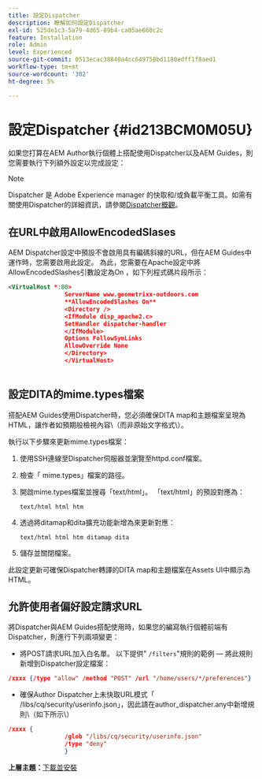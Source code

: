 ```yaml
---
title: 設定Dispatcher
description: 瞭解如何設定Dispatcher
exl-id: 525de1c3-5a79-4d65-89b4-ca05ae660c2c
feature: Installation
role: Admin
level: Experienced
source-git-commit: 0513ecac38840a4cc649758bd1180edff1f8aed1
workflow-type: tm+mt
source-wordcount: '302'
ht-degree: 5%

---
```


# 設定Dispatcher {#id213BCM0M05U}

如果您打算在AEM Author執行個體上搭配使用Dispatcher以及AEM Guides，則您需要執行下列額外設定以完成設定：

>[!NOTE]
>
> Dispatcher 是 Adobe Experience manager 的快取和/或負載平衡工具。如需有關使用Dispatcher的詳細資訊，請參閱[Dispatcher概觀](https://experienceleague.adobe.com/docs/experience-manager-dispatcher/using/dispatcher.html?lang=en)。

## 在URL中啟用AllowEncodedSlases

AEM Dispatcher設定中預設不會啟用具有編碼斜線的URL，但在AEM Guides中運作時，您需要啟用此設定。 為此，您需要在Apache設定中將AllowEncodedSlashes引數設定為On ，如下列程式碼片段所示：

```XML
<VirtualHost *:80>
                ServerName www.geometrixx-outdoors.com
                **AllowEncodedSlashes On**
                <Directory />
                <IfModule disp_apache2.c>
                SetHandler dispatcher-handler
                </IfModule>
                Options FollowSymLinks
                AllowOverride None
                </Directory>
                </VirtualHost>
            
```

## 設定DITA的mime.types檔案

搭配AEM Guides使用Dispatcher時，您必須確保DITA map和主題檔案呈現為HTML，讓作者如預期般檢視內容\（而非原始文字格式\）。

執行以下步驟來更新mime.types檔案：

1. 使用SSH連線至Dispatcher伺服器並瀏覽至httpd.conf檔案。

1. 檢查「 mime.types」檔案的路徑。

1. 開啟mime.types檔案並搜尋「text/html」。 「text/html」的預設對應為：

   `text/html html htm`

1. 透過將ditamap和dita擴充功能新增為來更新對應：

   `text/html html htm ditamap dita`

1. 儲存並關閉檔案。


此設定更新可確保Dispatcher轉譯的DITA map和主題檔案在Assets UI中顯示為HTML。

## 允許使用者偏好設定請求URL

將Dispatcher與AEM Guides搭配使用時，如果您的編寫執行個體前端有Dispatcher，則進行下列兩項變更：

- 將POST請求URL加入白名單。 以下提供&quot; `/filters`&quot;規則的範例 — 將此規則新增到Dispatcher設定檔案：

```json
/xxxx {/type "allow" /method "POST" /url "/home/users/*/preferences"}
```

- 確保Author Dispatcher上未快取URL模式「 /libs/cq/security/userinfo.json」，因此請在author\_dispatcher.any中新增規則\（如下所示\）

```json
/xxxx {
                /glob "/libs/cq/security/userinfo.json"
                /type "deny"
                }
```

**上層主題：**&#x200B;[&#x200B;下載並安裝](download-install.md)
